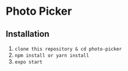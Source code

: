 # Photo Picker

## Installation
1. `clone this repository & cd photo-picker`
2. `npm install or yarn install`
3. `expo start`
